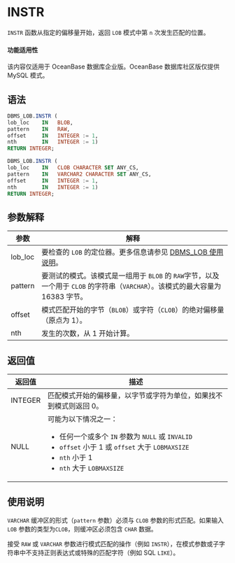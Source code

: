 INSTR 
==========================

`INSTR` 函数从指定的偏移量开始，返回 `LOB` 模式中第 `n` 次发生匹配的位置。

  <main id="notice" >
    <h4>功能适用性</h4>
    <p>该内容仅适用于 OceanBase 数据库企业版。OceanBase 数据库社区版仅提供 MySQL 模式。</p>
  </main>

语法 
-----------------------

```sql
DBMS_LOB.INSTR (
lob_loc    IN   BLOB,
pattern    IN   RAW,
offset     IN   INTEGER := 1,
nth        IN   INTEGER := 1)
RETURN INTEGER;

DBMS_LOB.INSTR (
lob_loc    IN   CLOB CHARACTER SET ANY_CS,
pattern    IN   VARCHAR2 CHARACTER SET ANY_CS,
offset     IN   INTEGER := 1,
nth        IN   INTEGER := 1)
RETURN INTEGER;
```



参数解释 
-------------------------



|   参数    |                                         解释                                         |
|---------|------------------------------------------------------------------------------------|
| lob_loc | 要检查的 `LOB` 的定位器。更多信息请参见 [DBMS_LOB 使用说明](1.dbms-lob-overview-oracle.md)。      |
| pattern | 要测试的模式。该模式是一组用于 `BLOB` 的 `RAW`字节，以及一个用于 `CLOB` 的字符串（`VARCHAR`）。该模式的最大容量为 16383 字节。 |
| offset  | 模式匹配开始的字节（`BLOB`）或字符（`CLOB`）的绝对偏移量（原点为 1）。                                         |
| nth     | 发生的次数，从 1 开始计算。                                                                    |



返回值 
------------------------



|   返回值   |                                                                                                                                                       描述                                                                                                                                                       |
|---------|----------------------------------------------------------------------------------------------------------------------------------------------------------------------------------------------------------------------------------------------------------------------------------------------------------------|
| INTEGER | 匹配模式开始的偏移量，以字节或字符为单位，如果找不到模式则返回 0。                                                                                                                                                                                                                                                                             |
| NULL    | 可能为以下情况之一： <ul><li> 任何一个或多个 `IN` 参数为 `NULL` 或 `INVALID`   </li><li> `offset` 小于 1 或 `offset` 大于 `LOBMAXSIZE`   </li><li> `nth` 小于 1   </li><li> `nth` 大于 `LOBMAXSIZE` </li></ul>   |



使用说明 
-------------------------

`VARCHAR` 缓冲区的形式（`pattern` 参数）必须与 `CLOB` 参数的形式匹配。如果输入 `LOB` 参数的类型为`CLOB`，则缓冲区必须包含 `CHAR` 数据。

接受 `RAW` 或 `VARCHAR` 参数进行模式匹配的操作（例如 `INSTR`），在模式参数或子字符串中不支持正则表达式或特殊的匹配字符（例如 SQL `LIKE`）。
